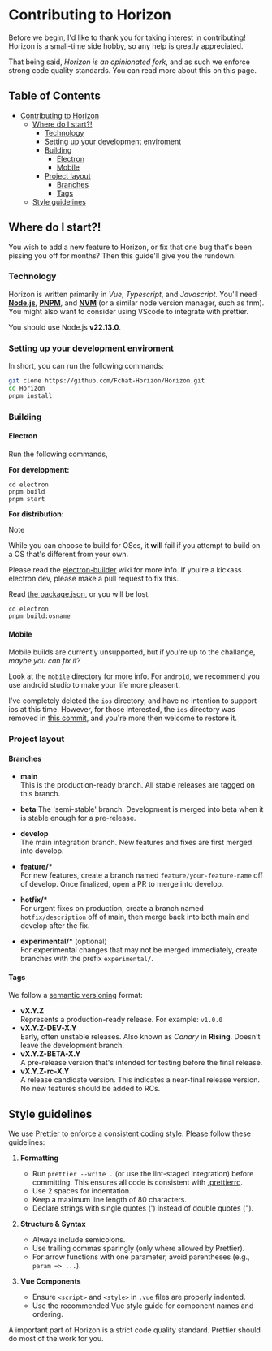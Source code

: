 # Contributing to Horizon

Before we begin, I'd like to thank you for taking interest in contributing! Horizon is a small-time side hobby, so any help is greatly appreciated.

That being said, _Horizon is an opinionated fork_, and as such we enforce strong code quality standards. You can read more about this on this page.

## Table of Contents <!-- omit in toc -->

- [Contributing to Horizon](#contributing-to-horizon)
  - [Where do I start?!](#where-do-i-start)
    - [Technology](#technology)
    - [Setting up your development enviroment](#setting-up-your-development-enviroment)
    - [Building](#building)
      - [Electron](#electron)
      - [Mobile](#mobile)
    - [Project layout](#project-layout)
      - [Branches](#branches)
      - [Tags](#tags)
  - [Style guidelines](#style-guidelines)

## Where do I start?!

You wish to add a new feature to Horizon, or fix that one bug that's been pissing you off for months? Then this guide'll give you the rundown.

### Technology

Horizon is written primarily in _Vue_, _Typescript_, and _Javascript._ You'll need **[Node.js](https://nodejs.org/en/download)**, **[PNPM](https://pnpm.io/installation)**, and **[NVM](https://github.com/nvm-sh/nvm)** (or a similar node version manager, such as fnm). You might also want to consider using VScode to integrate with prettier.

You should use Node.js **v22.13.0**.

### Setting up your development enviroment

In short, you can run the following commands:

```sh
git clone https://github.com/Fchat-Horizon/Horizon.git
cd Horizon
pnpm install
```

### Building

#### Electron

Run the following commands,

**For development:**

```
cd electron
pnpm build
pnpm start
```

**For distribution:**

> [!NOTE]
> While you can choose to build for OSes, it **will** fail if you attempt to build on a OS that's different from your own.
>
> Please read the [electron-builder](https://www.electron.build/multi-platform-build.html) wiki for more info. If you're a kickass electron dev, please make a pull request to fix this.

Read [the package.json](/electron/package.json), or you will be lost.

```
cd electron
pnpm build:osname
```

#### Mobile

Mobile builds are currently unsupported, but if you're up to the challange, _maybe you can fix it?_

Look at the `mobile` directory for more info. For `android`, we recommend you use android studio to make your life more pleasent.

I've completely deleted the `ios` directory, and have no intention to support ios at this time. However, for those interested, the `ios` directory was removed in [this commit](https://github.com/Fchat-Horizon/Horizon/commit/41261d1ba7043eb7dfd5a1a6331dc604ff338814), and you're more then welcome to restore it.

### Project layout

#### Branches

- **main**  
  This is the production-ready branch. All stable releases are tagged on this branch.

- **beta**
  The 'semi-stable' branch. Development is merged into beta when it is stable enough for a pre-release.

- **develop**  
  The main integration branch. New features and fixes are first merged into develop.

- **feature/\***  
  For new features, create a branch named `feature/your-feature-name` off of develop. Once finalized, open a PR to merge into develop.

- **hotfix/\***  
  For urgent fixes on production, create a branch named `hotfix/description` off of main, then merge back into both main and develop after the fix.

- **experimental/\*** (optional)  
  For experimental changes that may not be merged immediately, create branches with the prefix `experimental/`.

#### Tags

We follow a [semantic versioning](https://semver.org) format:

- **vX.Y.Z**  
  Represents a production-ready release. For example: `v1.0.0`
- **vX.Y.Z-DEV-X.Y**  
  Early, often unstable releases. Also known as _Canary_ in **Rising**. Doesn't leave the development branch.
- **vX.Y.Z-BETA-X.Y**  
  A pre-release version that's intended for testing before the final release.
- **vX.Y.Z-rc-X.Y**  
  A release candidate version. This indicates a near-final release version. No new features should be added to RCs.

## Style guidelines

We use [Prettier](https://prettier.io/) to enforce a consistent coding style. Please follow these guidelines:

1. **Formatting**

   - Run `prettier --write .` (or use the lint-staged integration) before committing. This ensures all code is consistent with [.prettierrc](../.prettierrc).
   - Use 2 spaces for indentation.
   - Keep a maximum line length of 80 characters.
   - Declare strings with single quotes (') instead of double quotes (").

2. **Structure & Syntax**

   - Always include semicolons.
   - Use trailing commas sparingly (only where allowed by Prettier).
   - For arrow functions with one parameter, avoid parentheses (e.g., `param => ...`).

3. **Vue Components**
   - Ensure `<script>` and `<style>` in `.vue` files are properly indented.
   - Use the recommended Vue style guide for component names and ordering.

A important part of Horizon is a strict code quality standard. Prettier should do most of the work for you.
